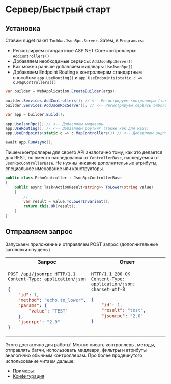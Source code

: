# Сервер/Быстрый старт

## Установка

Ставим nuget пакет `Tochka.JsonRpc.Server`. Затем, в `Program.cs`:

* Регистрируем стандартные ASP.NET Core контроллеры: `AddControllers()`
* Добавляем необходимые сервисы: `AddJsonRpcServer()`
* Как можно раньше добавляем мидлварь: `UseJsonRpc()`
* Добавляем Endpoint Routing к контроллерам стандартным способом: `app.UseRouting()` и `app.UseEndpoints(static c => c.MapControllers())`

```cs
var builder = WebApplication.CreateBuilder(args);

builder.Services.AddControllers(); // <-- Регистрируем контроллеры (также как для REST)
builder.Services.AddJsonRpcServer(); // <-- Регистрируем сервисы библиотеки

var app = builder.Build();

app.UseJsonRpc(); // <-- Добавляем мидлварь
app.UseRouting(); // <-- Добавляем роутинг (также как для REST)
app.UseEndpoints(static c => c.MapControllers()) // <-- Добавляем эндпоинты (также как для REST)

await app.RunAsync();
```

Пишем контроллеры для своего API аналогично тому, как это делается для REST, но вместо наследования от `ControllerBase`, наследуемся от `JsonRpcControllerBase`. Не нужны никакие дополнительные атрибуты, специальное именование или конструкторы.

```cs
public class EchoController : JsonRpcControllerBase
{
    public async Task<ActionResult<string>> ToLower(string value)
    {
        // ...
        var result = value.ToLowerInvariant();
        return this.Ok(result);
    }
}
```

## Отправляем запрос

Запускаем приложение и отправляем POST запрос (дополнительные заголовки опущены)

<table>
    <tr>
        <th>
            Запрос
        </th>
        <th>
            Ответ
        </th>
    </tr>
<tr>
<td valign="top">

```http
POST /api/jsonrpc HTTP/1.1
Content-Type: application/json
```
```json
{
    "id": 1,
    "method": "echo.to_lower",
    "params": {
        "value": "TEST"
    },
    "jsonrpc": "2.0"
}
```

</td>
<td valign="top">

```http
HTTP/1.1 200 OK
Content-Type: application/json; charset=utf-8
```
```json
{
    "id": 1,
    "result": "test",
    "jsonrpc": "2.0"
}
```

</td>
</tr>
</table>

Этого достаточно для работы! Можно писать контроллеры, методы, отправлять батчи, использовать мидлвари, фильтры и атрибуты аналогично обычным контроллерам.
Про более продвинутого использование читаем дальше:

- [Примеры](examples)
- [Конфигурация](configuration)
